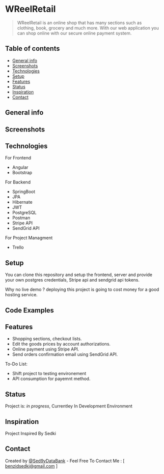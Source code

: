 # WReelRetail
>  WReelRetail is an online shop that has many sections such as clothing, book, grocery and much more.
> With our web application you can shop online with our secure online payment system.

## Table of contents
* [General info](#general-info)
* [Screenshots](#screenshots)
* [Technologies](#technologies)
* [Setup](#setup)
* [Features](#features)
* [Status](#status)
* [Inspiration](#inspiration)
* [Contact](#contact)

## General info

## Screenshots

## Technologies

For Frontend
* Angular 
* Bootstrap

For Backend
* SpringBoot
* JPA 
* Hibernate
* JWT
* PostgreSQL
* Postman
* Stripe API
* SendGrid API

For Project Managment
* Trello

## Setup

You can clone this repository and setup the frontend, server and provide your own postgres credentials, Stripe api and sendgrid api tokens.

Why no live demo ? deploying this project is going to cost money for a good hosting service.

## Code Examples

## Features

* Shopping sections, checkout lists.
* Edit the goods prices by account authorizations.
* Online payment using Stripe API.
* Send orders confirmation email using SendGrid API.

To-Do List:
* Shift project to testing environement
* API consumption for payemnt method.

## Status
Project is: _in progress_, Currentley In Development Environment 

## Inspiration
Project Inspired By Sedki

## Contact
Created by [@Sed9yDataBank](https://github.com/Sed9yDataBank) - Feel Free To Contact Me : [ benzidsedki@gmail.com ]
